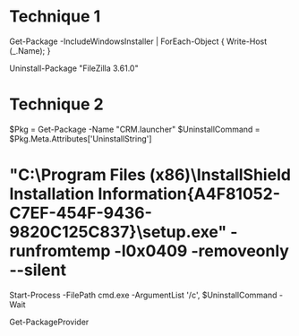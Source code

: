 
# Technique 1
Get-Package -IncludeWindowsInstaller | ForEach-Object {
    Write-Host $($_.Name);
}


Uninstall-Package "FileZilla 3.61.0"


# Technique 2
$Pkg = Get-Package -Name "CRM.launcher" 
$UninstallCommand = $Pkg.Meta.Attributes['UninstallString']
# "C:\Program Files (x86)\InstallShield Installation Information\{A4F81052-C7EF-454F-9436-9820C125C837}\setup.exe" -runfromtemp -l0x0409  -removeonly --silent
Start-Process -FilePath cmd.exe -ArgumentList '/c', $UninstallCommand -Wait

Get-PackageProvider